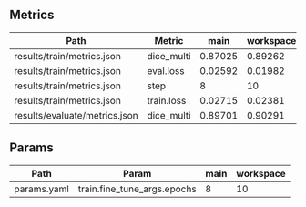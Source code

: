 ## Metrics
| Path                          | Metric     | main    | workspace   | Change   |
|-------------------------------|------------|---------|-------------|----------|
| results/train/metrics.json    | dice_multi | 0.87025 | 0.89262     | 0.02237  |
| results/train/metrics.json    | eval.loss  | 0.02592 | 0.01982     | -0.0061  |
| results/train/metrics.json    | step       | 8       | 10          | 2        |
| results/train/metrics.json    | train.loss | 0.02715 | 0.02381     | -0.00334 |
| results/evaluate/metrics.json | dice_multi | 0.89701 | 0.90291     | 0.00589  |

## Params
| Path        | Param                       | main   | workspace   |
|-------------|-----------------------------|--------|-------------|
| params.yaml | train.fine_tune_args.epochs | 8      | 10          |

